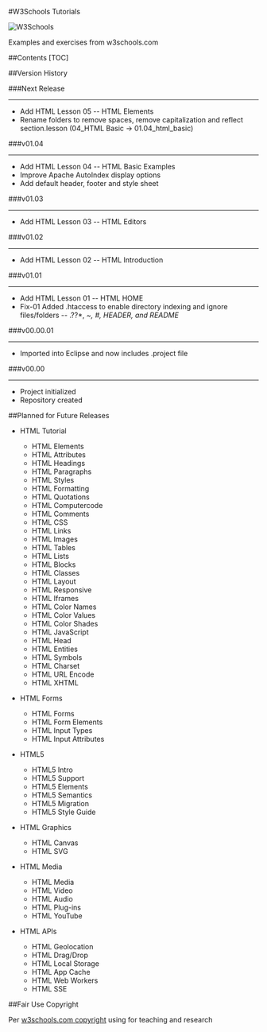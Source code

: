 #W3Schools Tutorials

![W3Schools](http://www.w3schools.com/html/w3schools.jpg)

Examples and exercises from w3schools.com

##Contents
[TOC]

##Version History

###Next Release
- - -
* Add HTML Lesson 05 -- HTML Elements
* Rename folders to remove spaces, remove capitalization and reflect section.lesson (04_HTML Basic -> 01.04_html_basic)

###v01.04
- - -
* Add HTML Lesson 04 -- HTML Basic Examples
* Improve Apache AutoIndex display options
* Add default header, footer and style sheet

###v01.03
- - -
* Add HTML Lesson 03 -- HTML Editors

###v01.02
- - -
* Add HTML Lesson 02 -- HTML Introduction

###v01.01
- - -
* Add HTML Lesson 01 -- HTML HOME
* Fix-01 Added .htaccess to enable directory indexing and ignore files/folders -- .??*, *~, *#, HEADER*, and README*

###v00.00.01
- - -
* Imported into Eclipse and now includes .project file

###v00.00
- - -
* Project initialized
* Repository created


##Planned for Future Releases

* HTML Tutorial
  * HTML Elements
  * HTML Attributes
  * HTML Headings
  * HTML Paragraphs
  * HTML Styles
  * HTML Formatting
  * HTML Quotations
  * HTML Computercode
  * HTML Comments
  * HTML CSS
  * HTML Links
  * HTML Images
  * HTML Tables
  * HTML Lists
  * HTML Blocks
  * HTML Classes
  * HTML Layout
  * HTML Responsive
  * HTML Iframes
  * HTML Color Names
  * HTML Color Values
  * HTML Color Shades
  * HTML JavaScript
  * HTML Head
  * HTML Entities
  * HTML Symbols
  * HTML Charset
  * HTML URL Encode
  * HTML XHTML

* HTML Forms
  * HTML Forms
  * HTML Form Elements
  * HTML Input Types
  * HTML Input Attributes

* HTML5
  * HTML5 Intro
  * HTML5 Support
  * HTML5 Elements
  * HTML5 Semantics
  * HTML5 Migration
  * HTML5 Style Guide

* HTML Graphics
  * HTML Canvas
  * HTML SVG

* HTML Media
  * HTML Media
  * HTML Video
  * HTML Audio
  * HTML Plug-ins
  * HTML YouTube

* HTML APIs
  * HTML Geolocation
  * HTML Drag/Drop
  * HTML Local Storage
  * HTML App Cache
  * HTML Web Workers
  * HTML SSE

##Fair Use Copyright

Per [w3schools.com copyright](http://www.w3schools.com/about/about_copyright.asp) using for teaching and research